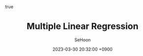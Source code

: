 ---
title: Multiple Linear Regression
author: SeHoon
date: 2023-03-30 20:32:00 +0900
categories: [Machine Learning, Theory]
tags: [machine learning, python]
math: true
mermaid: true
---